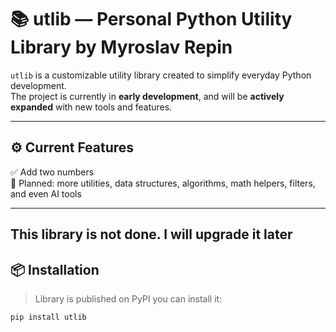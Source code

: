 # 📚 utlib — Personal Python Utility Library by Myroslav Repin

`utlib` is a customizable utility library created to simplify everyday Python development.  
The project is currently in **early development**, and will be **actively expanded** with new tools and features.

---

## ⚙️ Current Features

✅ Add two numbers  
🚧 Planned: more utilities, data structures, algorithms, math helpers, filters, and even AI tools

---
This library is not done. I will upgrade it later
---

## 📦 Installation

>Library is  published on PyPI you can install it:

```bash
pip install utlib
